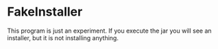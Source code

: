 # FakeInstaller

This program is just an experiment. If you execute the jar you will see an installer, but it is not installing anything. 
